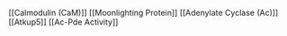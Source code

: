 [[Calmodulin (CaM)]]
[[Moonlighting Protein]]
[[Adenylate Cyclase (Ac)]]
[[Atkup5]]
[[Ac-Pde Activity]]
